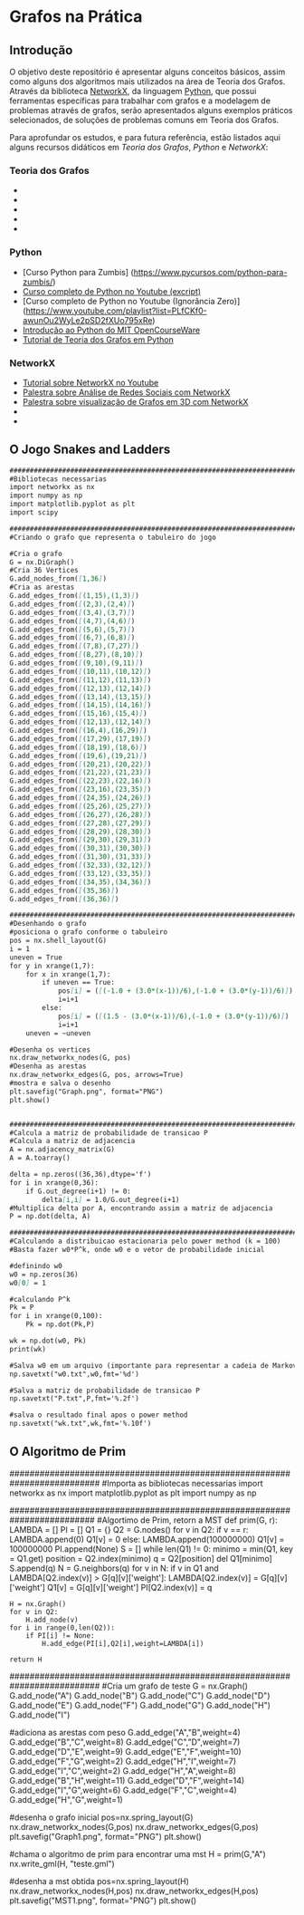 # Grafos na Prática

## Introdução

   O objetivo deste repositório é apresentar alguns conceitos básicos, assim como alguns dos algoritmos mais utilizados na área de Teoria dos Grafos. Através da biblioteca [NetworkX](http://networkx.readthedocs.io/en/stable/), da linguagem [Python](https://docs.python.org/3/), que possui ferramentas específicas para trabalhar com grafos e a modelagem de problemas através de grafos, serão apresentados alguns exemplos práticos selecionados, de soluções de problemas comuns em Teoria dos Grafos.

   Para aprofundar os estudos, e para futura referência, estão listados aqui alguns recursos didáticos em _Teoria dos Grafos_, _Python_ e _NetworkX_:

### Teoria dos Grafos

*
*
*
*
*

### Python

* [Curso Python para Zumbis] (https://www.pycursos.com/python-para-zumbis/)
* [Curso completo de Python no Youtube (excript)](https://www.youtube.com/playlist?list=PLesCEcYj003QxPQ4vTXkt22-E11aQvoVj)
* [Curso completo de Python no Youtube (Ignorância Zero)] (https://www.youtube.com/playlist?list=PLfCKf0-awunOu2WyLe2pSD2fXUo795xRe)
* [Introdução ao Python do MIT OpenCourseWare](https://ocw.mit.edu/courses/electrical-engineering-and-computer-science/6-01sc-introduction-to-electrical-engineering-and-computer-science-i-spring-2011/python-tutorial/)
* [Tutorial de Teoria dos Grafos em Python](http://www.python-course.eu/graphs_python.php)

### NetworkX

* [Tutorial sobre NetworkX no Youtube](https://www.youtube.com/playlist?list=PLbu9W4c-C0iC-f1ByMHSa07OSgEQQ-rAk)
* [Palestra sobre Análise de Redes Sociais com NetworkX](https://www.youtube.com/watch?v=7fsreJMy_pI)
* [Palestra sobre visualização de Grafos em 3D com NetworkX](https://www.youtube.com/watch?v=7fsreJMy_pI)
*
* 
## O Jogo Snakes and Ladders

```markdown
######################################################################################
#Bibliotecas necessarias
import networkx as nx
import numpy as np
import matplotlib.pyplot as plt
import scipy

######################################################################################
#Criando o grafo que representa o tabuleiro do jogo

#Cria o grafo
G = nx.DiGraph()
#Cria 36 Vertices
G.add_nodes_from([1,36])
#Cria as arestas
G.add_edges_from([(1,15),(1,3)])
G.add_edges_from([(2,3),(2,4)])
G.add_edges_from([(3,4),(3,7)])
G.add_edges_from([(4,7),(4,6)])
G.add_edges_from([(5,6),(5,7)])
G.add_edges_from([(6,7),(6,8)])
G.add_edges_from([(7,8),(7,27)])
G.add_edges_from([(8,27),(8,10)])
G.add_edges_from([(9,10),(9,11)])
G.add_edges_from([(10,11),(10,12)])
G.add_edges_from([(11,12),(11,13)])
G.add_edges_from([(12,13),(12,14)])
G.add_edges_from([(13,14),(13,15)])
G.add_edges_from([(14,15),(14,16)])
G.add_edges_from([(15,16),(15,4)])
G.add_edges_from([(12,13),(12,14)])
G.add_edges_from([(16,4),(16,29)])
G.add_edges_from([(17,29),(17,19)])
G.add_edges_from([(18,19),(18,6)])
G.add_edges_from([(19,6),(19,21)])
G.add_edges_from([(20,21),(20,22)])
G.add_edges_from([(21,22),(21,23)])
G.add_edges_from([(22,23),(22,16)])
G.add_edges_from([(23,16),(23,35)])
G.add_edges_from([(24,35),(24,26)])
G.add_edges_from([(25,26),(25,27)])
G.add_edges_from([(26,27),(26,28)])
G.add_edges_from([(27,28),(27,29)])
G.add_edges_from([(28,29),(28,30)])
G.add_edges_from([(29,30),(29,31)])
G.add_edges_from([(30,31),(30,30)])
G.add_edges_from([(31,30),(31,33)])
G.add_edges_from([(32,33),(32,12)])
G.add_edges_from([(33,12),(33,35)])
G.add_edges_from([(34,35),(34,36)])
G.add_edges_from([(35,36)])
G.add_edges_from([(36,36)])

######################################################################################
#Desenhando o grafo
#posiciona o grafo conforme o tabuleiro
pos = nx.shell_layout(G)
i = 1
uneven = True
for y in xrange(1,7):
	for x in xrange(1,7):
		if uneven == True:
			pos[i] = ([(-1.0 + (3.0*(x-1))/6),(-1.0 + (3.0*(y-1))/6)])
			i=i+1
		else:
			pos[i] = ([(1.5 - (3.0*(x-1))/6),(-1.0 + (3.0*(y-1))/6)])
			i=i+1
	uneven = ~uneven

#Desenha os vertices
nx.draw_networkx_nodes(G, pos)
#Desenha as arestas
nx.draw_networkx_edges(G, pos, arrows=True)
#mostra e salva o desenho
plt.savefig("Graph.png", format="PNG")
plt.show()


######################################################################################
#Calcula a matriz de probabilidade de transicao P
#Calcula a matriz de adjacencia
A = nx.adjacency_matrix(G)
A = A.toarray()

delta = np.zeros((36,36),dtype='f')
for i in xrange(0,36):
	if G.out_degree(i+1) != 0:
		delta[i,i] = 1.0/G.out_degree(i+1)
#Multiplica delta por A, encontrando assim a matriz de adjacencia
P = np.dot(delta, A)

######################################################################################
#Calculando a distribuicao estacionaria pelo power method (k = 100)
#Basta fazer w0*P^k, onde w0 e o vetor de probabilidade inicial

#definindo w0
w0 = np.zeros(36)
w0[0] = 1

#calculando P^k
Pk = P
for i in xrange(0,100):
	Pk = np.dot(Pk,P)

wk = np.dot(w0, Pk)
print(wk)	

#Salva w0 em um arquivo (importante para representar a cadeia de Markov)
np.savetxt("w0.txt",w0,fmt='%d') 

#Salva a matriz de probabilidade de transicao P
np.savetxt("P.txt",P,fmt='%.2f') 

#salva o resultado final apos o power method
np.savetxt("wk.txt",wk,fmt='%.10f')

```
## O Algoritmo de Prim

##########################################################################
#Importa as bibliotecas necessarias
import networkx as nx
import matplotlib.pyplot as plt
import numpy as np


#########################################################################
#Algortimo de Prim, retorn a MST
def prim(G, r):
	LAMBDA = []
	PI = []
	Q1 = {}
	Q2 = G.nodes()
	for v in Q2:
		if v == r:
			LAMBDA.append(0)
			Q1[v] = 0
		else:
			LAMBDA.append(100000000)
			Q1[v] = 100000000
		PI.append(None)
	S = []
	while len(Q1) != 0:
		minimo = min(Q1, key = Q1.get)
		position = Q2.index(minimo)
		q = Q2[position]
		del Q1[minimo]
		S.append(q)
		N = G.neighbors(q)
		for v in N:
			if v in Q1 and LAMBDA[Q2.index(v)] > G[q][v]['weight']:
				LAMBDA[Q2.index(v)] = G[q][v]['weight']
				Q1[v] = G[q][v]['weight']
				PI[Q2.index(v)] = q

	H = nx.Graph()
	for v in Q2:
		H.add_node(v)
	for i in range(0,len(Q2)):
		if PI[i] != None:
			H.add_edge(PI[i],Q2[i],weight=LAMBDA[i])

	return H

	


##########################################################################
#Cria um grafo de teste
G = nx.Graph()
G.add_node("A")
G.add_node("B")
G.add_node("C")
G.add_node("D")
G.add_node("E")
G.add_node("F")
G.add_node("G")
G.add_node("H")
G.add_node("I")

#adiciona as arestas com peso
G.add_edge("A","B",weight=4)
G.add_edge("B","C",weight=8)
G.add_edge("C","D",weight=7)
G.add_edge("D","E",weight=9)
G.add_edge("E","F",weight=10)
G.add_edge("F","G",weight=2)
G.add_edge("H","I",weight=7)
G.add_edge("I","C",weight=2)
G.add_edge("H","A",weight=8)
G.add_edge("B","H",weight=11)
G.add_edge("D","F",weight=14)
G.add_edge("I","G",weight=6)
G.add_edge("F","C",weight=4)
G.add_edge("H","G",weight=1)

#desenha o grafo inicial
pos=nx.spring_layout(G)
nx.draw_networkx_nodes(G,pos)
nx.draw_networkx_edges(G,pos)
plt.savefig("Graph1.png", format="PNG")
plt.show()

#chama o algoritmo de prim para encontrar uma mst
H = prim(G,"A")
nx.write_gml(H, "teste.gml")

#desenha a mst obtida
pos=nx.spring_layout(H)
nx.draw_networkx_nodes(H,pos)
nx.draw_networkx_edges(H,pos)
plt.savefig("MST1.png", format="PNG")
plt.show()

